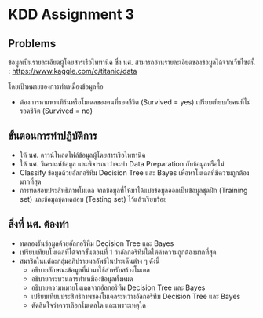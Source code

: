 # KDD Assignment 3 
## Problems 
ข้อมูลเป็นรายละเอียดผู้โดยสารเรือไททานิค ซึ่ง นศ. สามารถอ่านรายละเอียดของข้อมูลได้จากเว็บไซต์นี้ : 
https://www.kaggle.com/c/titanic/data 

โดยเป้าหมายของการทำเหมืองข้อมูลคือ 
- ต้องการหาแพทเทิร์นหรือโมเดลของคนที่รอดชีวิต (Survived = yes) เปรียบเทียบกัยคนที่ไม่รอดชีวิต (Survived = no)

## ขั้นตอนการทำปฏิบัติการ
- ให้ นศ. ดาวน์โหลดไฟล์ข้อมูลผู้โดยสารเรือไททานิค
- ให้ นศ. วิเคราะห์ข้อมูล และพิจารณาว่าจะทำ Data Preparation กับข้อมูลหรือไม่
- Classify ข้อมูลด้วยอัลกอริทึม Decision Tree และ Bayes เพื่อหาโมเดลที่มีความถูกต้องมากที่สุด
- การทดสอบประสิทธิภาพโมเดล จากข้อมูลที่ให้มาได้แบ่งข้อมูลออกเป็นข้อมูลชุดฝึก (Training set) และข้อมูลชุดทดสอบ
(Testing set) ไว้แล้วเรียบร้อย

## สิ่งที่ นศ. ต้องทำ
- ทดลองรันข้อมูลด้วยอัลกอริทึม Decision Tree และ Bayes
- เปรียบเทียบโมเดลที่ได้จากขั้นตอนที่ 1 ว่าอัลกอริทึมใดให้ค่าความถูกต้องมากที่สุด
- สมาชิกในแต่ละกลุ่มอภิปรายผลลัพธ์ในประเด็นต่าง ๆ ดังนี้
  - อธิบายลักษณะข้อมูลที่นำมาใช้สำหรับสร้างโมเดล
  - อธิบายกระบวนการทำเหมืองข้อมูลทั้งหมด
  - อธิบายความหมายโมเดลจากอัลกอริทึม Decision Tree และ Bayes
  - เปรียบเทียบประสิทธิภาพของโมเดลระหว่างอัลกอริทึม Decision Tree และ Bayes
  - ตัดสินใจว่าควรเลือกโมเดลใด และเพราะเหตุใด
